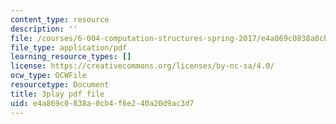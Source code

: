 ```yaml
---
content_type: resource
description: ''
file: /courses/6-004-computation-structures-spring-2017/e4a869c0838a0cb4f6e240a20d9ac3d7_Ht_tyuAWmpM.pdf
file_type: application/pdf
learning_resource_types: []
license: https://creativecommons.org/licenses/by-nc-sa/4.0/
ocw_type: OCWFile
resourcetype: Document
title: 3play pdf file
uid: e4a869c0-838a-0cb4-f6e2-40a20d9ac3d7
---
```

